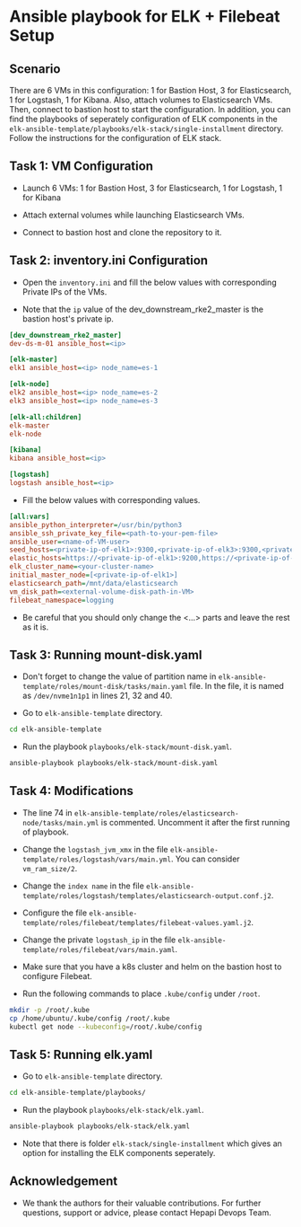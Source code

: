# Ansible playbook for ELK + Filebeat Setup

## Scenario

There are 6 VMs in this configuration: 1 for Bastion Host, 3 for Elasticsearch, 1 for Logstash, 1 for Kibana. Also, attach volumes to Elasticsearch VMs. Then, connect to bastion host to start the configuration. In addition, you can find the playbooks of seperately configuration of ELK components in the `elk-ansible-template/playbooks/elk-stack/single-installment` directory. Follow the instructions for the configuration of ELK stack.

## Task 1: VM Configuration

- Launch 6 VMs: 1 for Bastion Host, 3 for Elasticsearch, 1 for Logstash, 1 for Kibana

- Attach external volumes while launching Elasticsearch VMs.

- Connect to bastion host and clone the repository to it.

## Task 2: inventory.ini Configuration

- Open the `inventory.ini` and fill the below values with corresponding Private IPs of the VMs.

- Note that the `ip` value of the dev_downstream_rke2_master is the bastion host's private ip.

```ini
[dev_downstream_rke2_master]
dev-ds-m-01 ansible_host=<ip>

[elk-master]
elk1 ansible_host=<ip> node_name=es-1

[elk-node]
elk2 ansible_host=<ip> node_name=es-2
elk3 ansible_host=<ip> node_name=es-3

[elk-all:children]
elk-master
elk-node

[kibana]
kibana ansible_host=<ip>

[logstash]
logstash ansible_host=<ip>
```

- Fill the below values with corresponding values.

```ini
[all:vars]
ansible_python_interpreter=/usr/bin/python3
ansible_ssh_private_key_file=<path-to-your-pem-file>
ansible_user=<name-of-VM-user>
seed_hosts=<private-ip-of-elk1>:9300,<private-ip-of-elk3>:9300,<private-ip-of-elk3>:9300
elastic_hosts=https://<private-ip-of-elk1>:9200,https://<private-ip-of-elk2>:9200,https://<private-ip-of-elk3>:9200
elk_cluster_name=<your-cluster-name>
initial_master_node=[<private-ip-of-elk1>]
elasticsearch_path=/mnt/data/elasticsearch
vm_disk_path=<external-volume-disk-path-in-VM>
filebeat_namespace=logging
```

- Be careful that you should only change the <...> parts and leave the rest as it is.

## Task 3: Running mount-disk.yaml

- Don't forget to change the value of partition name in `elk-ansible-template/roles/mount-disk/tasks/main.yaml` file. In the file, it is named as `/dev/nvme1n1p1` in lines 21, 32 and 40.

- Go to `elk-ansible-template` directory.

```bash
cd elk-ansible-template
```

- Run the playbook `playbooks/elk-stack/mount-disk.yaml`.

```bash
ansible-playbook playbooks/elk-stack/mount-disk.yaml
```

## Task 4: Modifications

- The line 74 in `elk-ansible-template/roles/elasticsearch-node/tasks/main.yml` is commented. Uncomment it after the first running of playbook.

- Change the `logstash_jvm_xmx` in the file `elk-ansible-template/roles/logstash/vars/main.yml`. You can consider `vm_ram_size/2`.

- Change the `index name` in the file `elk-ansible-template/roles/logstash/templates/elasticsearch-output.conf.j2`.

- Configure the file `elk-ansible-template/roles/filebeat/templates/filebeat-values.yaml.j2`.

- Change the private `logstash_ip` in the file `elk-ansible-template/roles/filebeat/vars/main.yaml`.

- Make sure that you have a k8s cluster and helm on the bastion host to configure Filebeat.

- Run the following commands to place `.kube/config` under `/root`.

```bash
mkdir -p /root/.kube
cp /home/ubuntu/.kube/config /root/.kube
kubectl get node --kubeconfig=/root/.kube/config
```

## Task 5: Running elk.yaml

- Go to `elk-ansible-template` directory.

```bash
cd elk-ansible-template/playbooks/
```

- Run the playbook `playbooks/elk-stack/elk.yaml`.

```bash
ansible-playbook playbooks/elk-stack/elk.yaml
```

- Note that there is folder `elk-stack/single-installment` which gives an option for installing the ELK components seperately.

## Acknowledgement

- We thank the authors for their valuable contributions. For further questions, support or advice, please contact Hepapi Devops Team.
